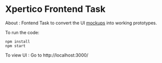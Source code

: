 # Xpertico Frontend Task
About : Fontend Task to convert the UI [mockups](https://www.figma.com/file/ZDqgOF455Ah0mptbllAMEA/UrMeet--Frontend-Intern-Task?node-id=0%3A1) into working prototypes.

To run the code:
```
npm install
npm start
```
To view UI : Go to http://localhost:3000/
